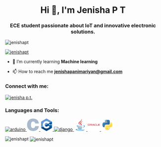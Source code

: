 <h1 align="center">Hi 👋, I'm Jenisha P T</h1>
<h3 align="center">ECE student passionate about IoT and innovative electronic solutions.</h3>

<p align="left"> <img src="https://komarev.com/ghpvc/?username=jenishapt&label=Profile%20views&color=0e75b6&style=flat" alt="jenishapt" /> </p>

<p align="left"> <a href="https://github.com/ryo-ma/github-profile-trophy"><img src="https://github-profile-trophy.vercel.app/?username=jenishapt" alt="jenishapt" /></a> </p>

- 🌱 I’m currently learning **Machine learning**

- 📫 How to reach me **jenishapanimariyan@gmail.com**

<h3 align="left">Connect with me:</h3>
<p align="left">
<a href="https://linkedin.com/in/jenisha p.t." target="blank"><img align="center" src="https://raw.githubusercontent.com/rahuldkjain/github-profile-readme-generator/master/src/images/icons/Social/linked-in-alt.svg" alt="jenisha p.t." height="30" width="40" /></a>
</p>

<h3 align="left">Languages and Tools:</h3>
<p align="left"> <a href="https://www.arduino.cc/" target="_blank" rel="noreferrer"> <img src="https://cdn.worldvectorlogo.com/logos/arduino-1.svg" alt="arduino" width="40" height="40"/> </a> <a href="https://www.cprogramming.com/" target="_blank" rel="noreferrer"> <img src="https://raw.githubusercontent.com/devicons/devicon/master/icons/c/c-original.svg" alt="c" width="40" height="40"/> </a> <a href="https://www.w3schools.com/cpp/" target="_blank" rel="noreferrer"> <img src="https://raw.githubusercontent.com/devicons/devicon/master/icons/cplusplus/cplusplus-original.svg" alt="cplusplus" width="40" height="40"/> </a> <a href="https://www.djangoproject.com/" target="_blank" rel="noreferrer"> <img src="https://cdn.worldvectorlogo.com/logos/django.svg" alt="django" width="40" height="40"/> </a> <a href="https://www.java.com" target="_blank" rel="noreferrer"> <img src="https://raw.githubusercontent.com/devicons/devicon/master/icons/java/java-original.svg" alt="java" width="40" height="40"/> </a> <a href="https://www.oracle.com/" target="_blank" rel="noreferrer"> <img src="https://raw.githubusercontent.com/devicons/devicon/master/icons/oracle/oracle-original.svg" alt="oracle" width="40" height="40"/> </a> <a href="https://www.python.org" target="_blank" rel="noreferrer"> <img src="https://raw.githubusercontent.com/devicons/devicon/master/icons/python/python-original.svg" alt="python" width="40" height="40"/> </a> </p>

<p><img align="left" src="https://github-readme-stats.vercel.app/api/top-langs?username=jenishapt&show_icons=true&locale=en&layout=compact" alt="jenishapt" /></p>

<p>&nbsp;<img align="center" src="https://github-readme-stats.vercel.app/api?username=jenishapt&show_icons=true&locale=en" alt="jenishapt" /></p>
